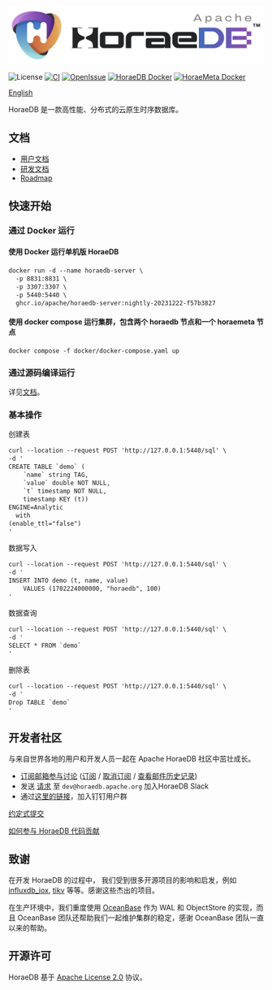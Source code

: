![HoraeDB](docs/logo/horaedb-banner-white-small.jpg)

![License](https://img.shields.io/badge/license-Apache--2.0-green.svg)
[![CI](https://github.com/apache/incubator-horaedb/actions/workflows/ci.yml/badge.svg)](https://github.com/apache/incubator-horaedb/actions/workflows/ci.yml)
[![OpenIssue](https://img.shields.io/github/issues/apache/incubator-horaedb)](https://github.com/apache/incubator-horaedb/issues)
[![HoraeDB Docker](https://img.shields.io/docker/v/apache/horaedb-server?logo=docker&label=horaedb-server)](https://hub.docker.com/r/apache/horaedb-server)
[![HoraeMeta Docker](https://img.shields.io/docker/v/apache/horaemeta-server?logo=docker&label=horaemeta-server)](https://hub.docker.com/r/apache/horaemeta-server)

[English](./README.md)

HoraeDB 是一款高性能、分布式的云原生时序数据库。

## 文档
- [用户文档](https://horaedb.apache.org)
- [研发文档](https://horaedb.apache.org/dev/compile_run.html)
- [Roadmap](https://horaedb.apache.org/dev/roadmap.html)

## 快速开始
### 通过 Docker 运行
#### 使用 Docker 运行单机版 HoraeDB
```
docker run -d --name horaedb-server \
  -p 8831:8831 \
  -p 3307:3307 \
  -p 5440:5440 \
  ghcr.io/apache/horaedb-server:nightly-20231222-f57b3827
```

#### 使用 docker compose 运行集群，包含两个 horaedb 节点和一个 horaemeta 节点

```
docker compose -f docker/docker-compose.yaml up
```

### 通过源码编译运行
详见[文档](https://horaedb.apache.org/dev/compile_run.html)。

### 基本操作

创建表
```
curl --location --request POST 'http://127.0.0.1:5440/sql' \
-d '
CREATE TABLE `demo` (
    `name` string TAG,
    `value` double NOT NULL,
    `t` timestamp NOT NULL,
    timestamp KEY (t))
ENGINE=Analytic
  with
(enable_ttl="false")
'
```

数据写入
```
curl --location --request POST 'http://127.0.0.1:5440/sql' \
-d '
INSERT INTO demo (t, name, value)
    VALUES (1702224000000, "horaedb", 100)
'
```

数据查询
```
curl --location --request POST 'http://127.0.0.1:5440/sql' \
-d '
SELECT * FROM `demo`
'
```

删除表

```
curl --location --request POST 'http://127.0.0.1:5440/sql' \
-d '
Drop TABLE `demo`
'
```

## 开发者社区

与来自世界各地的用户和开发人员一起在 Apache HoraeDB 社区中茁壮成长。

- [订阅邮箱参与讨论](mailto:dev-subscribe@horaedb.apache.org) ([订阅](mailto:dev-subscribe@horaedb.apache.org?subject=(send%20this%20email%20to%20subscribe)) / [取消订阅](mailto:dev-unsubscribe@horaedb.apache.org?subject=(send%20this%20email%20to%20unsubscribe)) / [查看邮件历史记录](https://lists.apache.org/list.html?dev@horaedb.apache.org))
- 发送 [请求](mailto:dev@horaedb.apache.org?subject=(Request%to%20join%20HoraeDB%20slack)) 至 `dev@horaedb.apache.org` 加入HoraeDB Slack
- 通过[这里的链接](https://github.com/apache/incubator-horaedb-docs/blob/main/static/dingtalk.jpg)，加入钉钉用户群

[约定式提交](https://apache.github.io/incubator-horaedb-docs/cn/dev/conventional_commit)

[如何参与 HoraeDB 代码贡献](CONTRIBUTING.md)


## 致谢
在开发 HoraeDB 的过程中， 我们受到很多开源项目的影响和启发，例如  [influxdb_iox](https://github.com/influxdata/influxdb/tree/main), [tikv](https://github.com/tikv/tikv) 等等。感谢这些杰出的项目。

在生产环境中，我们重度使用 [OceanBase](https://github.com/oceanbase/oceanbase) 作为 WAL 和 ObjectStore 的实现，而且 OceanBase 团队还帮助我们一起维护集群的稳定，感谢 OceanBase 团队一直以来的帮助。

## 开源许可
HoraeDB 基于 [Apache License 2.0](LICENSE) 协议。
